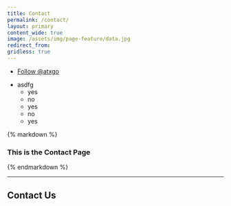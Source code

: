 ```yaml
---
title: Contact
permalink: /contact/
layout: primary
content_wide: true
image: /assets/img/page-feature/data.jpg
redirect_from:
gridless: true
---
```

<div class="usa-grid-full usa-grid-reversed">
<aside class="usa-grid usa-section usa-grid-reversed-right usa-width-one-third section-info section-info-gray">
  <ul>
    <li class="section-info-list-item">
      <div class="section-info-header">
      <a href="https://twitter.com/atxgo?ref_src=twsrc%5Etfw" class="twitter-follow-button" data-show-count="false">Follow @atxgo</a><script async src="https://platform.twitter.com/widgets.js" charset="utf-8"></script></div>
      <p>
      </p>
    </li>
    <li class="section-info-list-item">
      <div class="section-info-header">asdfg</div>
      <ul>
        <li>yes</li>
        <li>no</li>
        <li>yes</li>
        <li>no</li>
        <li>yes</li>
      </ul>
    </li>
  </ul>
</aside>
<div class="usa-grid usa-section usa-width-two-thirds">
{% markdown %}

### This is the Contact Page


{% endmarkdown %}

</div>

</div>

<div class="usa-grid usa-grid-line">
  <hr/>
</div>


<div class="usa-grid usa-section section-newsletter">
  <h2> Contact Us </h2>
</div>
